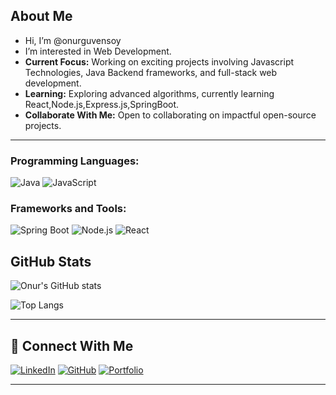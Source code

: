 ##  About Me
-  Hi, I’m @onurguvensoy
-  I’m interested in Web Development.
-  **Current Focus:** Working on exciting projects involving Javascript Technologies, Java Backend frameworks, and full-stack web development.
-  **Learning:** Exploring advanced algorithms, currently learning React,Node.js,Express.js,SpringBoot.
-  **Collaborate With Me:** Open to collaborating on impactful open-source projects.

---

### Programming Languages:
![Java](https://img.shields.io/badge/Java-ED8B00?style=for-the-badge&logo=java&logoColor=white)
![JavaScript](https://img.shields.io/badge/JavaScript-F7DF1E?style=for-the-badge&logo=javascript&logoColor=black)

### Frameworks and Tools:
![Spring Boot](https://img.shields.io/badge/Spring%20Boot-6DB33F?style=for-the-badge&logo=spring&logoColor=white)
![Node.js](https://img.shields.io/badge/Node.js-339933?style=for-the-badge&logo=node.js&logoColor=white)
![React](https://img.shields.io/badge/React-61DAFB?style=for-the-badge&logo=react&logoColor=black)

##  GitHub Stats

![Onur's GitHub stats](https://github-readme-stats.vercel.app/api?username=onurguvensoy&show_icons=true&theme=radical)

![Top Langs](https://github-readme-stats.vercel.app/api/top-langs/?username=onurguvensoy&layout=compact&theme=radical)

---

## 🔗 Connect With Me

[![LinkedIn](https://img.shields.io/badge/LinkedIn-0A66C2?style=for-the-badge&logo=linkedin&logoColor=white)](https://www.linkedin.com/in/onurguvensoy/)
[![GitHub](https://img.shields.io/badge/GitHub-181717?style=for-the-badge&logo=github&logoColor=white)](https://github.com/onurguvensoy)
[![Portfolio](https://img.shields.io/badge/Portfolio-000000?style=for-the-badge&logo=github&logoColor=white)](https://onurguvensoy.github.io/onurguvensoy-portfolio/)

---
